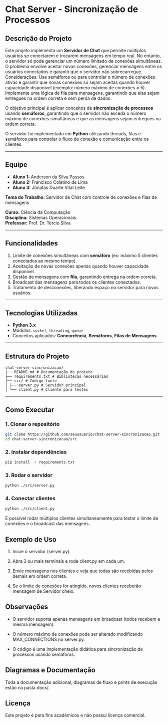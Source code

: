# Chat Server - Sincronização de Processos

## Descrição do Projeto
Este projeto implementa um **Servidor de Chat** que permite múltiplos usuários se conectarem e trocarem mensagens em tempo real. No entanto, o servidor só pode gerenciar um número limitado de conexões simultâneas. O problema envolve aceitar novas conexões, gerenciar mensagens entre os usuários conectados e garantir que o servidor não sobrecarregue. Considerações: Use semáforos ou para controlar o número de conexões ativas e garantir que novas conexões só sejam aceitas quando houver capacidade disponível (exemplo: número máximo de conexões = 5). Implemente uma lógica de fila para mensagens, garantindo que elas sejam entregues na ordem correta e sem perda de dados.

O objetivo principal é aplicar conceitos de **sincronização de processos** usando **semáforos**, garantindo que o servidor não exceda o número máximo de conexões simultâneas e que as mensagens sejam entregues na ordem correta.

O servidor foi implementado em **Python** utilizando threads, filas e semáforos para controlar o fluxo de conexão e comunicação entre os clientes.

---

## Equipe
- **Aluno 1:** Anderson da Silva Passos  
- **Aluno 2:** Francisco Colatino de Lima
- **Aluno 3:** Jônatas Duarte Vital Leite

**Tema do Trabalho:** Servidor de Chat com controle de conexões e filas de mensagens  

**Curso:** Ciência da Computação  
**Disciplina:** Sistemas Operacionais  
**Professor:** Prof. Dr. Tércio Silva   

---

## Funcionalidades
1. Limite de conexões simultâneas com **semáforo** (ex: máximo 5 clientes conectados ao mesmo tempo).  
2. Aceitação de novas conexões apenas quando houver capacidade disponível.  
3. Gestão de mensagens com **fila**, garantindo entrega na ordem correta.  
4. Broadcast das mensagens para todos os clientes conectados.  
5. Tratamento de desconexões, liberando espaço no servidor para novos usuários.

---

## Tecnologias Utilizadas
- **Python 3.x**  
- Módulos: `socket`, `threading`, `queue`  
- Conceitos aplicados: **Concorrência**, **Semáforos**, **Filas de Mensagens**

---

## Estrutura do Projeto

````
chat-server-sincronizacao/
├── README.md # Documentação do projeto
├── requirements.txt # Bibliotecas necessárias
├── src/ # Código-fonte
│ ├── server.py # Servidor principal
│ └── client.py # Cliente para testes
````

---

## Como Executar

### 1. Clonar o repositório
```bash
git clone https://github.com/seuusuario/chat-server-sincronizacao.git
cd chat-server-sincronizacao/src
```

### 2. Instalar dependências
```bash
pip install -r requirements.txt
```

### 3. Rodar o servidor
```bash
python ./src/server.py
```

### 4. Conectar clientes
```bash
python ./src/client.py
```

É possível rodar múltiplos clientes simultaneamente para testar o limite de conexões e o broadcast das mensagens.

## Exemplo de Uso

1. Inicie o servidor (server.py).

2. Abra 3 ou mais terminais e rode client.py em cada um.

3. Envie mensagens nos clientes e veja que todas são recebidas pelos demais em ordem correta.

4. Se o limite de conexões for atingido, novos clientes receberão mensagem de Servidor cheio.

## Observações

- O servidor suporta apenas mensagens em broadcast (todos recebem a mesma mensagem).

- O número máximo de conexões pode ser alterado modificando MAX_CONNECTIONS no server.py.

- O código é uma implementação didática para sincronização de processos usando semáforos.

## Diagramas e Documentação

Toda a documentação adicional, diagramas de fluxo e prints de execução estão na pasta docs/.

## Licença

Este projeto é para fins acadêmicos e não possui licença comercial.